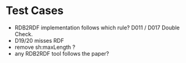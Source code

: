 # Test Cases

- RDB2RDF implementation follows which rule? D011 / D017 Double Check. 
- D19/20 misses RDF
- remove sh:maxLength ?
- any RDB2RDF tool follows the paper?